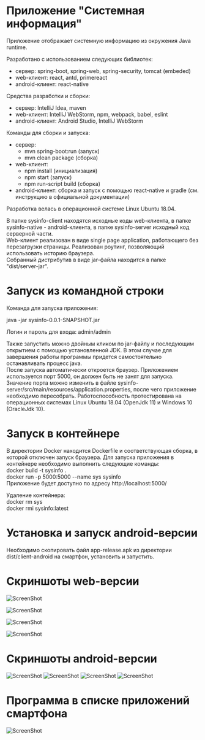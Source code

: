 # Приложение "Системная информация"
Приложение отображает системную информацию из окружения Java runtime.

Разработано с использованием следующих библиотек:
<ul>	
	<li>сервер: spring-boot, spring-web, spring-security, tomcat (embeded)</li>
	<li>web-клиент: react, antd, primereact</li>
	<li>android-клиент: react-native</li>
</ul>
Средства разработки и сборки: 
<ul>	
	<li>сервер: IntelliJ Idea, maven</li>
	<li>web-клиент: IntelliJ WebStorm, npm, webpack, babel, eslint</li>
	<li>android-клиент: Android Studio, IntelliJ WebStorm</li>
</ul>
Команды для сборки и запуска: 
<ul>	
	<li>сервер: <ul><li>mvn spring-boot:run (запуск)</li><li>mvn clean package (сборка)</li></ul>
	<li>web-клиент: <ul><li>npm install (инициализация)</li><li>npm start (запуск)</li><li>npm run-script build (сборка)</li></ul></li>
	<li>android-клиент: сборка и запуск с помощью react-native и gradle (см. инструкцию в официальной документации)</li>
</ul>

Разработка велась в операционной системе Linux Ubuntu 18.04.

В папке sysinfo-client находятся исходные коды web-клиента, в папке sysinfo-native - android-клиента, в папке sysinfo-server исходный код серверной части.<br/>
Web-клиент реализован в виде single page application, работающего без перезагрузки страницы. Реализован роутинг, позволяющий использовать историю браузера.<br/>
Собранный дистрибутив в виде jar-файла находится в папке "dist/server-jar".<br/>
# Запуск из командной строки
Команда для запуска приложения: <p>java -jar sysinfo-0.0.1-SNAPSHOT.jar</p>

Логин и пароль для входа: admin/admin	

Также запустить можно двойным кликом по jar-файлу и последующим открытием с помощью установленной JDK. В этом случае для завершения работы программы придется самостоятельно останавливать процесс java.<br/>
После запуска автоматически откроется браузер. Приложением используется порт 5000, он должен быть не занят для запуска. Значение порта можно изменить в файле sysinfo-server/src/main/resources/application.properties, после чего приложение необходимо пересобрать. Работоспособность протестирована на операционных системах Linux Ubuntu 18.04 (OpenJdk 11) и Windows 10 (OracleJdk 10).
# Запуск в контейнере
В директории Docker находится Dockerfile и соответствующая сборка, в которой отключен запуск браузера. Для запуска приложения в контейнере необходимо выполнить следующие команды:<br/>
docker build -t sysinfo .<br/>
docker run -p 5000:5000 --name sys sysinfo<br/>
Приложение будет доступно по адресу http://localhost:5000/

Удаление контейнера:<br/>
docker rm  sys<br/>
docker rmi sysinfo:latest <br/>
# Установка и запуск android-версии
Необходимо скопировать файл app-release.apk из директории dist/client-android на смартфон, установить и запустить.

# Скриншоты web-версии

![ScreenShot](https://github.com/chdv/system-info/blob/master/about/screenshots/01.png)

![ScreenShot](https://github.com/chdv/system-info/blob/master/about/screenshots/02.png)

![ScreenShot](https://github.com/chdv/system-info/blob/master/about/screenshots/03.png)

![ScreenShot](https://github.com/chdv/system-info/blob/master/about/screenshots/04.png)

# Скриншоты android-версии

![ScreenShot](https://github.com/chdv/system-info/blob/master/about/screenshots/native_01.png) ![ScreenShot](https://github.com/chdv/system-info/blob/master/about/screenshots/native_02.png)
![ScreenShot](https://github.com/chdv/system-info/blob/master/about/screenshots/native_03.png) ![ScreenShot](https://github.com/chdv/system-info/blob/master/about/screenshots/native_04.png)

# Программа в списке приложений смартфона
![ScreenShot](https://github.com/chdv/system-info/blob/master/about/screenshots/native_05.png)

